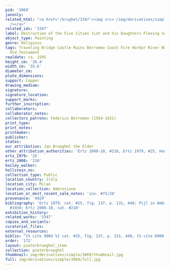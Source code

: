 ```yaml
---
pid: '3069'
janonly: 
related_html: "<a href='/brughel/3347'><img src='/img/derivatives/simple/3347/thumbnail.jpg'
  /></a>"
related_ids: '3347'
label: Destruction of the Five Cities (Lot and his Daughters Fleeing Sodom) (Milan)
object_type: Painting
genre: Religious
tags: Traveling Bridge Castle Ruins Borromeo Coast Fire Harbor River Burghers Angels
  Old_Testament
realdate: ca. 1595
height_cm: '26.4'
width_cm: '35.6'
diameter_cm: 
plate_dimensions: 
support: Copper
drawing_medium: 
signature: 
signature_location: 
support_marks: 
further_inscription: 
collaborators: 
collaborator_notes: 
collectors_patrons: Federico Borromeo (1564-1631)
print_type: 
print_notes: 
printmaker: 
publisher: 
states: 
our_attribution: Jan Brueghel the Elder
other_attribution_authorities: 'Ertz 2008-10, #210, Ertz 1979, #25, Honig database'
ertz_1979: '25'
ertz_2008: '210'
bailey_walker: 
hollstein_no: 
collection_type: Public
location_country: Italy
location_city: Milan
location_collection: Ambrosiana
location_or_most_recent_sale_notes: 'inv. #75/28'
provenance: '4929'
bibliography: 'Ertz 1979, cat. #25, fig. 137, p. 131, 448; Pijl in Ambrosiana 2006,
  #193d; Ertz 2008-10, cat. #210'
exhibition_history: 
related_works: '3347'
copies_and_variants: 
curatorial_files: 
external_resources: 
biblio: "{% cite 9004 %} cat. #25, fig. 137, p. 131, 448, {% cite 8900 %} cat. #210"
order: '172'
layout: pieterbrueghel_item
collection: pieterbrueghel
thumbnail: img/derivatives/simple/3069/thumbnail.jpg
full: img/derivatives/simple/3069/full.jpg
---
```

